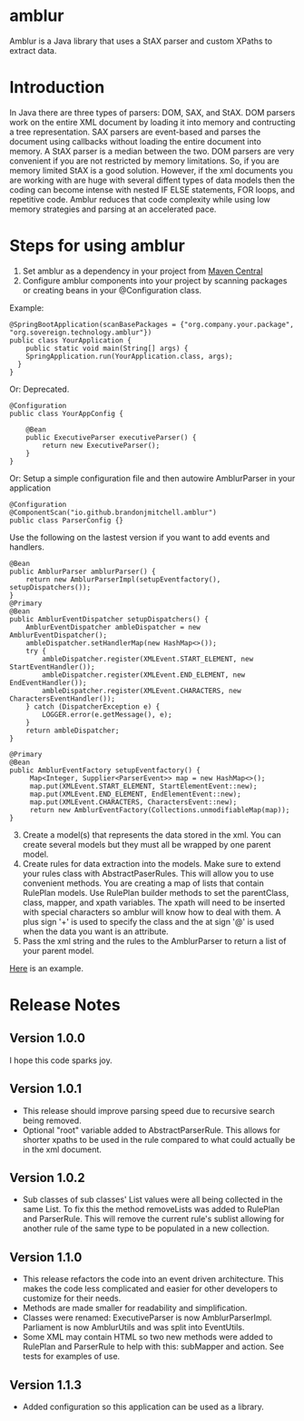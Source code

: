 # amblur
Amblur is a Java library that uses a StAX parser and custom XPaths to extract data.

# Introduction

In Java there are three types of parsers: DOM, SAX, and StAX. DOM parsers work on the entire XML document by loading it into memory and contructing a tree representation.  SAX parsers are event-based and parses the document using callbacks without loading the entire document into memory. A StAX parser is a median between the two.  DOM parsers are very convenient if you are not restricted by memory limitations. So, if you are memory limited StAX is a good solution.  However, if the xml documents you are working with are huge with several diffent types of data models then the coding can become intense with nested IF ELSE statements, FOR loops, and repetitive code.  Amblur reduces that code complexity while using low memory strategies and parsing at an accelerated pace.

# Steps for using amblur
1. Set amblur as a dependency in your project from [Maven Central](https://mvnrepository.com/artifact/io.github.brandonjmitchell/amblur)
2. Configure amblur components into your project by scanning packages or creating beans in your @Configuration class.

  Example:
    
    @SpringBootApplication(scanBasePackages = {"org.company.your.package", "org.sovereign.technology.amblur"})
    public class YourApplication {
	    public static void main(String[] args) {
        SpringApplication.run(YourApplication.class, args);
      }
    }
    
  Or:
    Deprecated.
    
    @Configuration
    public class YourAppConfig {

	    @Bean
	    public ExecutiveParser executiveParser() {
		    return new ExecutiveParser();
	    }
    }
    
  Or: Setup a simple configuration file and then autowire AmblurParser in your application
  
    @Configuration
    @ComponentScan("io.github.brandonjmitchell.amblur")
    public class ParserConfig {}
    
  Use the following on the lastest version if you want to add events and handlers.
   
	@Bean
	public AmblurParser amblurParser() {
		return new AmblurParserImpl(setupEventfactory(), setupDispatchers());
	}
	@Primary
	@Bean
	public AmblurEventDispatcher setupDispatchers() {
		AmblurEventDispatcher ambleDispatcher = new AmblurEventDispatcher();
		ambleDispatcher.setHandlerMap(new HashMap<>());
		try {
			ambleDispatcher.register(XMLEvent.START_ELEMENT, new StartEventHandler());
			ambleDispatcher.register(XMLEvent.END_ELEMENT, new EndEventHandler());
			ambleDispatcher.register(XMLEvent.CHARACTERS, new CharactersEventHandler());
		} catch (DispatcherException e) {
			LOGGER.error(e.getMessage(), e);
		}
		return ambleDispatcher;
	}
	
	@Primary
	@Bean
	public AmblurEventFactory setupEventfactory() {
		 Map<Integer, Supplier<ParserEvent>> map = new HashMap<>();
		 map.put(XMLEvent.START_ELEMENT, StartElementEvent::new);
		 map.put(XMLEvent.END_ELEMENT, EndElementEvent::new);
		 map.put(XMLEvent.CHARACTERS, CharactersEvent::new);
		 return new AmblurEventFactory(Collections.unmodifiableMap(map));
	}
	
3. Create a model(s) that represents the data stored in the xml.  You can create several models but they must all be wrapped by one parent model.
4. Create rules for data extraction into the models. Make sure to extend your rules class with AbstractPaserRules.  This will allow you to use convenient methods. You are creating a map of lists that contain RulePlan models. Use RulePlan builder methods to set the parentClass, class, mapper, and xpath variables. The xpath will need to be inserted with special characters so amblur will know how to deal with them. A plus sign '+' is used to specify the class and the at sign '@' is used when the data you want is an attribute.
5. Pass the xml string and the rules to the AmblurParser to return a list of your parent model.

[Here](https://github.com/BrandonJMitchell/amblur/tree/master/src/test) is an example.

# Release Notes

## Version 1.0.0

I hope this code sparks joy.

## Version 1.0.1

- This release should improve parsing speed due to recursive search being removed.
- Optional "root" variable added to AbstractParserRule. This allows for shorter xpaths to be used in the rule compared to what could actually be in the xml document.

## Version 1.0.2

- Sub classes of sub classes' List values were all being collected in the same List. To fix this the method removeLists was added to RulePlan and ParserRule. This will remove the current rule's sublist allowing for another rule of the same type to be populated in a new collection.

## Version 1.1.0

- This release refactors the code into an event driven architecture. This makes the code less complicated and easier for other developers to customize for their needs.
- Methods are made smaller for readability and simplification.
- Classes were renamed: ExecutiveParser is now AmblurParserImpl. Parliament is now AmblurUtils and was split into EventUtils.
- Some XML may contain HTML so two new methods were added to RulePlan and ParserRule to help with this: subMapper and action. See tests for examples of use.

## Version 1.1.3

- Added configuration so this application can be used as a library.
